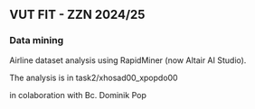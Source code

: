 ## VUT FIT - ZZN 2024/25

### Data mining

Airline dataset analysis using RapidMiner (now Altair AI Studio).

The analysis is in task2/xhosad00_xpopdo00

in colaboration with Bc. Dominik Pop